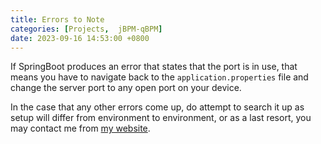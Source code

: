```yaml
---
title: Errors to Note
categories: [Projects,  jBPM-qBPM]
date: 2023-09-16 14:53:00 +0800
---
```


If SpringBoot produces an error that states that the port is in use, that means you have to navigate back to the `application.properties` file and change the server port to any open port on your device. 

In the case that any other errors come up, do attempt to search it up as setup will differ from environment to environment, or as a last resort, you may contact me from [my website](https://danieltam.com/contact).
